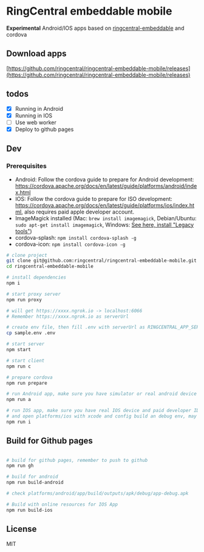 # RingCentral embeddable mobile

**Experimental** Android/IOS apps based on [ringcentral-embeddable](https://github.com/ringcentral/ringcentral-embeddable) and cordova

## Download apps

[https://github.com/ringcentral/ringcentral-embeddable-mobile/releases](https://github.com/ringcentral/ringcentral-embeddable-mobile/releases)

## todos

- [x] Running in Android
- [x] Running in IOS
- [ ] Use web worker
- [x] Deploy to github pages

## Dev

### Prerequisites

- Android: Follow the cordova guide to prepare for Android development: https://cordova.apache.org/docs/en/latest/guide/platforms/android/index.html
- IOS: Follow the cordova guide to prepare for ISO development: https://cordova.apache.org/docs/en/latest/guide/platforms/ios/index.html, also requires paid apple developer account.
- ImageMagick installed (Mac: `brew install imagemagick`, Debian/Ubuntu: `sudo apt-get install imagemagick`, Windows: [See here, install "Legacy tools"](http://www.imagemagick.org/script/binary-releases.php#windows))
- cordova-splash: `npm install cordova-splash -g`
- cordova-icon: `npm install cordova-icon -g`

```bash
# clone project
git clone git@github.com:ringcentral/ringcentral-embeddable-mobile.git
cd ringcentral-embeddable-mobile

# install dependencies
npm i

# start proxy server
npm run proxy

# will get https://xxxx.ngrok.io -> localhost:6066
# Remember https://xxxx.ngrok.io as serverUrl

# create env file, then fill .env with serverUrl as RINGCENTRAL_APP_SERVER and RINGCENTRAL_CLIENT_ID and RINGCENTRAL_CLIENT_SECRET if you have
cp sample.env .env

# start server
npm start

# start client
npm run c

# prepare cordova
npm run prepare

# run Android app, make sure you have simulator or real android device ready
npm run a

# run IOS app, make sure you have real IOS device and paid developer ID ready,
# and open platforms/ios with xcode and config build an debug env, may need set workspace validate to yes
npm run i
```

## Build for Github pages

```bash

# build for github pages, remember to push to github
npm run gh

# build for android
npm run build-android

# check platforms/android/app/build/outputs/apk/debug/app-debug.apk

# Build with online resources for IOS App
npm run build-ios

```

## License

MIT
